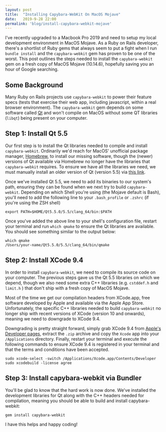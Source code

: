 ```yaml
---
layout: post
title:  "Installing Capybara-WebKit On MacOS Mojave"
date:   2019-9-28 22:00
permalink: 'blog/install-capybara-webkit-mojave'
---
```


I've recently upgraded to a Macbook Pro 2019 and need to setup my local development environment in MacOS Mojave. As a Ruby on Rails developer, there's a shortlist of Ruby gems that always seem to put a fight when I run `bundle install` and the `capybara-webkit` gem has proven to be one of the worst. This post outlines the steps needed to install the `capybara-webkit` gem on a fresh copy of MacOS Mojave (10.14.6), hopefully saving you an hour of Google searching.

## Some Background

Many Ruby on Rails projects use `capybara-webkit` to power their feature specs (tests that exercise their web app, including javascript, within a real browser environment). The `capybara-webkit` gem depends on some software called [Qt](https://en.wikipedia.org/wiki/Qt_(software)) and won't compile on MacOS without some QT libraries (`libqt`) being present on your computer.



## Step 1: Install Qt 5.5
Our first step is to install the Qt libraries needed to compile and install `capybara-webkit`. Ordinarily we'd reach for MacOS' unofficial package manager, [Homebrew](https://brew.sh), to install our missing software, though the (newer) versions of Qt available via Homebrew no longer have the libraries that `capybara-webkit` requires. To ensure we have all the libraries we need, we must manually install an older version of Qt (version 5.5) via [this link](https://download.qt.io/archive/qt/5.5/5.5.0/qt-opensource-mac-x64-clang-5.5.0.dmg).

Once we've installed Qt 5.5, we need to add its binaries to our system's path, ensuring they can be found when we next try to build `capybara-webkit`. Depending on which Shell you're using (the Mojave default is Bash), you'll need to add the following line to your `.bash_profile` or `.zshrc` (if you're using the ZSH shell)

```shell
export PATH=$HOME/Qt5.5.0/5.5/clang_64/bin:$PATH
```
Once you've added the above line to your shell's configuration file, restart your terminal and run `which qmake` to ensure the Qt libraries are available. You should see something similar to the output below:
```shell
which qmake
/Users/your-name/Qt5.5.0/5.5/clang_64/bin/qmake
```

## Step 2: Install XCode 9.4
In order to install `capybara-webkit`, we need to compile its source code on your computer. The previous steps gave us the Qt 5.5 libraries on which we depend, though we also need some extra C++ libraries (e.g. `cstddef.h` and `limit.h` ) that don't ship with a fresh copy of MacOS Mojave.

Most of the time we get our compilation headers from XCode.app, free software developed by Apple and available via the Apple App Store. Unfortunately, the specific C++ libraries needed to build `capybara-webkit` no longer ship with recent versions of XCode (version 10 and onwards), meaning we need to downgrade to XCode 9.4.  

Downgrading is pretty straight forward, simply grab XCode 9.4 from [Apple's Developer pages](https://developer.apple.com/download/more/?&name=Xcode), extract the `.zip` archive and copy the `Xcode` app into your `/Applications` directory. Finally, restart your terminal and execute the following commands to ensure XCode 9.4 is registered in your terminal and that the terms and conditions have been accepted.
```shell
sudo xcode-select -switch /Applications/Xcode.app/Contents/Developer
sudo xcodebuild -license agree
```

## Step 3: Install capybara-webkit via Bundler
You'll be glad to know that the hard work is now done. We've installed the development libraries for Qt along with the C++ headers needed for compilation, meaning you should be able to build and install capybara-webkit:

```
gem install capybara-webkit
```
I have this helps and happy coding!
